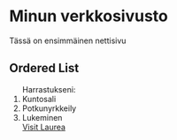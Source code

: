 <!DOCTYPE html>
>
<head>
<title>Laurea</title>
</head>
<body>
<h1>Minun verkkosivusto</h1>
<p>Tässä on ensimmäinen nettisivu 
</html
></body>
<html>
<h2>Ordered List</h2>
<ol>Harrastukseni:
<li>Kuntosali</li> 
<li>Potkunyrkkeily</li>
<li>Lukeminen</li>
<a href="https://www.laurea.fi">Visit Laurea</a>

